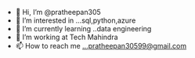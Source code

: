 - 👋 Hi, I’m @pratheepan305
- 👀 I’m interested in ...sql,python,azure
- 🌱 I’m currently learning ..data engineering
- 💞️ I’m working at Tech Mahindra
- 📫 How to reach me ...pratheepan30599@gmail.com

<!---
pratheepan305/pratheepan305 is a ✨ special ✨ repository because its `README.md` (this file) appears on your GitHub profile.
You can click the Preview link to take a look at your changes.
--->

